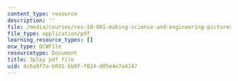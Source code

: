 ```yaml
---
content_type: resource
description: ''
file: /media/courses/res-10-001-making-science-and-engineering-pictures-a-practical-guide-to-presenting-your-work-spring-2016/4c6a9f7ab691bb0ff024d05e4e7a4147_tei0bSKTyf0.pdf
file_type: application/pdf
learning_resource_types: []
ocw_type: OCWFile
resourcetype: Document
title: 3play pdf file
uid: 4c6a9f7a-b691-bb0f-f024-d05e4e7a4147
---
```

